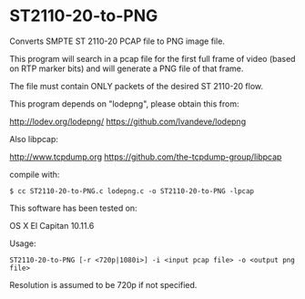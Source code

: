 # ST2110-20-to-PNG
Converts SMPTE ST 2110-20 PCAP file to PNG image file.

This program will search in a pcap file for the first
full frame of video (based on RTP marker bits) and
will generate a PNG file of that frame.

The file must contain ONLY packets of the desired
ST 2110-20 flow.

This program depends on "lodepng", please obtain this from:

http://lodev.org/lodepng/
https://github.com/lvandeve/lodepng

Also libpcap:

http://www.tcpdump.org
https://github.com/the-tcpdump-group/libpcap

compile with:

`$ cc ST2110-20-to-PNG.c lodepng.c -o ST2110-20-to-PNG -lpcap`

This software has been tested on:

  OS X El Capitan 10.11.6

 Usage:
 
 `ST2110-20-to-PNG [-r <720p|1080i>] -i <input pcap file> -o <output png file>`
 
 Resolution is assumed to be 720p if not specified.
